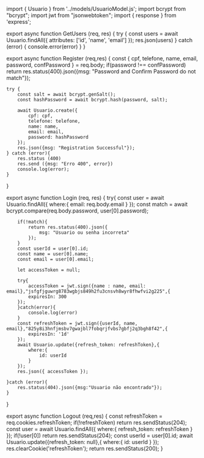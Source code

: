 import { Usuario } from '../models/UsuarioModel.js';
import bcrypt from "bcrypt";
import jwt from "jsonwebtoken";
import { response } from 'express';

export async function GetUsers (req, res) {
    try {
        const users = await Usuario.findAll({
            attributes: ['id', 'name', 'email']
        });
        res.json(users)
    } catch (error) {
        console.error(error)
    }
}


export async function Register (req,res) {
    const { cpf, telefone, name, email, password, confPassword } = req.body;
    if(password !== confPassword) return res.status(400).json({msg: "Password and Confirm Password do not match"});
    
    try {
        const salt = await bcrypt.genSalt();
        const hashPassword = await bcrypt.hash(password, salt);

        await Usuario.create({
            cpf: cpf,
            telefone: telefone,
            name: name,
            email: email,
            password: hashPassword
        });
        res.json({msg: "Registration Successful"});
    } catch (error){
        res.status (400)
        res.send ({msg: "Erro 400", error})
        console.log(error);
    }
}

export async function Login (req, res) {
    try{
        const user = await Usuario.findAll({
            where:{
                email: req.body.email
            }
        });
        const match = await bcrypt.compare(req.body.password, user[0].password);
        
        if(!match){            
            return res.status(400).json({
                msg: "Usuario ou senha incorreta"                
            });
        }
        const userId = user[0].id;
        const name = user[0].name;
        const email = user[0].email;

        let accessToken = null;

        try{
            accessToken = jwt.sign({name : name, email: email},"jsfgfjguwrg8783wgbjs849h2fu3cnsvh8wyr8fhwfvi2g225",{
            expiresIn: 300
        });
        }catch(error){
            console.log(error)
        }
        const refreshToken = jwt.sign({userId, name, email},"825y8i3hnfjmsbv7gwajbl7fobqrjfvbs7gbfj2q3bgh8f42",{
            expiresIn: '1d'
        });
        await Usuario.update({refresh_token: refreshToken},{
            where:{
                id: userId
            }
        });
        res.json({ accessToken });              

    }catch (error){
        res.status(404).json({msg:"Usuario não encontrado"});
    }
}


export async function Logout (req,res) {
    const refreshToken = req.cookies.refreshToken;
    if(!refreshToken) return res.sendStatus(204);
    const user = await Usuario.findAll({
        where:{
            refresh_token: refreshToken
        }
    });
    if(!user[0]) return res.sendStatus(204);
    const userId = user[0].id;
    await Usuario.update({refresh_token: null},{
        where:{
            id: userId
        }
    });
    res.clearCookie('refreshToken');
    return res.sendStatus(200);
}